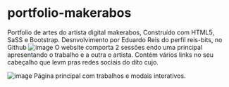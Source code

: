 # portfolio-makerabos
 Portfolio de artes do artista digital makerabos, Construído com HTML5, SaSS e Bootstrap.
 Desnvolvimento por Eduardo Reis do perfil reis-bits, no Github
 ![image](https://github.com/reis-bits/portfolio-makerabos/assets/136373029/24cc8418-d171-423f-a9b2-396343bd538f)
 O website comporta 2 sessões endo uma principal apresentando o trabalho e a outra o artista.
 Contém vários links no seu cabeçalho que levm pras redes sociais do dito cujo.

 ![image](https://github.com/reis-bits/portfolio-makerabos/assets/136373029/ffeba94a-ce88-4054-bdd6-0860d9de981e)
Página principal com trabalhos e modais interativos.

